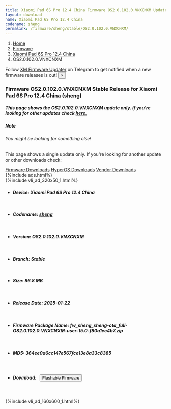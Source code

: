 ```yaml
---
title: Xiaomi Pad 6S Pro 12.4 China Firmware OS2.0.102.0.VNXCNXM Update
layout: download
name: Xiaomi Pad 6S Pro 12.4 China
codename: sheng
permalink: /firmware/sheng/stable/OS2.0.102.0.VNXCNXM/
---
```

<nav aria-label="breadcrumb">
    <ol class="breadcrumb">
        <li class="breadcrumb-item"><a href="/">Home</a></li>
        <li class="breadcrumb-item"><a href="/firmware/">Firmware</a></li>
        <li class="breadcrumb-item"><a href="/firmware/sheng/">Xiaomi Pad 6S Pro 12.4 China</a></li>
        <li class="breadcrumb-item active" aria-current="page">OS2.0.102.0.VNXCNXM</li>
    </ol>
</nav>
<div class="alert alert-primary alert-dismissible fade show" role="alert">
    Follow <a href="https://t.me/XiaomiFirmwareUpdater" class="alert-link">XM Firmware Updater</a> on Telegram to get
    notified when a new firmware releases is out!
    <button type="button" class="close" data-dismiss="alert" aria-label="Close">
        <span aria-hidden="true">&times;</span>
    </button>
</div>
<div class="col-12 mx-auto">
    <h3 class="title bg-light p-2 rounded">Firmware OS2.0.102.0.VNXCNXM Stable Release for Xiaomi Pad 6S Pro 12.4 China (sheng)</h3>
    <h5>This page shows the OS2.0.102.0.VNXCNXM update only. If you're looking for other updates check
        <a href="/firmware/sheng/">here.</a></h5>
    <div class="card">
        <div class="card-body">
            <h5 class="card-title">Note</h5>
            <h6 class="card-subtitle mb-2 text-muted">You might be looking for something else!</h6>
            <p class="card-text">This page shows a single update only.
                If you're looking for another update or other downloads check:</p>
            <a href="/firmware/" class="card-link">Firmware Downloads</a>
            <a href="/hyperos/" class="card-link">HyperOS Downloads</a>
            <a href="/vendor/" class="card-link">Vendor Downloads</a>
        </div>
    </div>
    {%include ads.html%}
    <div class="row justify-content-center">
        <div class="col-10" id="downloads">
                    <div class="card card-body">
            {%include vli_ad_320x50_1.html%}
            <ul class="list-unstyled">
                <li style="padding-bottom: 10px;">
                    <h5><b>Device: </b>Xiaomi Pad 6S Pro 12.4 China</h5>
                </li>
                <li style="padding-bottom: 10px;">
                    <h5><b>Codename: </b> <a href="/firmware/sheng/" target="_blank">sheng</a> </h5>
                </li>
                <li style="padding-bottom: 10px;">
                    <h5><b>Version: </b>OS2.0.102.0.VNXCNXM</h5>
                </li>
                <li style="padding-bottom: 10px;">
                    <h5><b>Branch: </b>Stable</h5>
                </li>
                <li style="padding-bottom: 10px;">
                    <h5><b>Size: </b>96.8 MB</h5>
                </li>
                <li style="padding-bottom: 10px;">
                    <h5><b>Release Date: </b>2025-01-22</h5>
                </li>
                <li style="padding-bottom: 10px;">
                    <h5><b>Firmware Package Name: </b><span id="filename" class="text-dark">fw_sheng_sheng-ota_full-OS2.0.102.0.VNXCNXM-user-15.0-f80a1ec4b7.zip</span></h5>
                </li>
                <li style="padding-bottom: 10px;">
                    <h5><b>MD5: </b><span id="md5" class="text-muted">364ee0a6cc147e567fce13e8a33c8385</span></h5>
                </li>
                <li style="padding-bottom: 10px;">
                    <h5><b>Download: </b><button type="button" id="download" class="btn btn-primary"
                    style="margin: 7px;" onclick="redirect('fw_sheng_sheng-ota_full-OS2.0.102.0.VNXCNXM-user-15.0-f80a1ec4b7.zip'); return false;"><i class="fa fa-download"></i> Flashable Firmware</button></h5>
                </li>
            </ul>
        </div>
        </div>
        {%include vli_ad_160x600_1.html%}
    </div>
</div>
